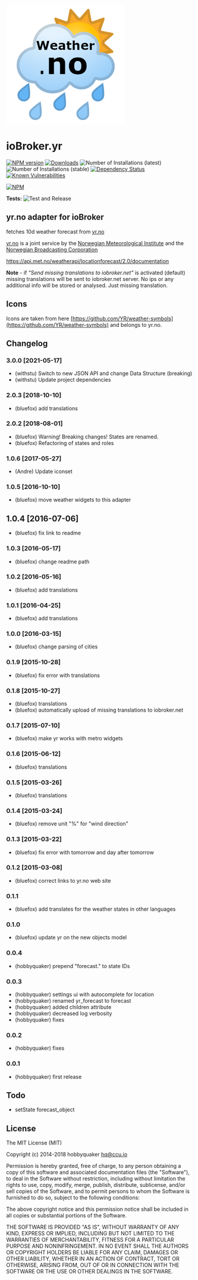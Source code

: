 
![Logo](admin/yr.png)
# ioBroker.yr

[![NPM version](http://img.shields.io/npm/v/iobroker.yr.svg)](https://www.npmjs.com/package/iobroker.yr)
[![Downloads](https://img.shields.io/npm/dm/iobroker.yr.svg)](https://www.npmjs.com/package/iobroker.yr)
![Number of Installations (latest)](http://iobroker.live/badges/yr-installed.svg)
![Number of Installations (stable)](http://iobroker.live/badges/yr-stable.svg)
[![Dependency Status](https://img.shields.io/david/ioBroker/iobroker.yr.svg)](https://david-dm.org/ioBroker/iobroker.yr)
[![Known Vulnerabilities](https://snyk.io/test/github/ioBroker/ioBroker.yr/badge.svg)](https://snyk.io/test/github/ioBroker/ioBroker.yr)

[![NPM](https://nodei.co/npm/iobroker.yr.png?downloads=true)](https://nodei.co/npm/iobroker.yr/)

**Tests:** ![Test and Release](https://github.com/ioBroker/ioBroker.met/workflows/Test%20and%20Release/badge.svg)

## yr.no adapter for ioBroker

fetches 10d weather forecast from [yr.no](yr.no)

[yr.no](yr.no) is a joint service by the [Norwegian Meteorological Institute](met.no) and the [Norwegian Broadcasting Corporation](nrk.no)

https://api.met.no/weatherapi/locationforecast/2.0/documentation

**Note** - if _"Send missing translations to iobroker.net"_ is activated (default) missing translations will be sent to iobroker.net server. No ips or any additional info will be stored or analysed. Just missing translation.

## Icons
Icons are taken from here [https://github.com/YR/weather-symbols](https://github.com/YR/weather-symbols) and belongs to yr.no.

## Changelog

### 3.0.0 [2021-05-17]
* (withstu) Switch to new JSON API and change Data Structure (breaking)
* (withstu) Update project dependencies

### 2.0.3 [2018-10-10]
* (bluefox) add translations

### 2.0.2 [2018-08-01]
* (bluefox) Warning! Breaking changes! States are renamed.
* (bluefox) Refactoring of states and roles

### 1.0.6 [2017-05-27]
* (Andre) Update iconset

### 1.0.5 [2016-10-10]
* (bluefox) move weather widgets to this adapter

## 1.0.4 [2016-07-06]
* (bluefox) fix link to readme

### 1.0.3 [2016-05-17]
* (bluefox) change readme path

### 1.0.2 [2016-05-16]
* (bluefox) add translations

### 1.0.1 [2016-04-25]
* (bluefox) add translations

### 1.0.0 [2016-03-15]
* (bluefox) change parsing of cities

### 0.1.9 [2015-10-28]
* (bluefox) fix error with translations

### 0.1.8 [2015-10-27]
* (bluefox) translations
* (bluefox) automatically upload of missing translations to iobroker.net

### 0.1.7 [2015-07-10]
* (bluefox) make yr works with metro widgets

### 0.1.6 [2015-06-12]
* (bluefox) translations

### 0.1.5 [2015-03-26]
* (bluefox) translations

### 0.1.4 [2015-03-24]
* (bluefox) remove unit "%" for "wind direction"

### 0.1.3 [2015-03-22]
* (bluefox) fix error with tomorrow and day after tomorrow

### 0.1.2 [2015-03-08]
* (bluefox) correct links to yr.no web site

### 0.1.1
* (bluefox) add translates for the weather states in other languages

### 0.1.0
* (bluefox) update yr on the new objects model

### 0.0.4
* (hobbyquaker) prepend "forecast." to state IDs

### 0.0.3
* (hobbyquaker) settings ui with autocomplete for location
* (hobbyquaker) renamed yr_forecast to forecast
* (hobbyquaker) added children attribute
* (hobbyquaker) decreased log verbosity
* (hobbyquaker) fixes

### 0.0.2
* (hobbyquaker) fixes
### 0.0.1
* (hobbyquaker) first release

## Todo
* setState forecast_object

## License
The MIT License (MIT)

Copyright (c) 2014-2018 hobbyquaker <hq@ccu.io>

Permission is hereby granted, free of charge, to any person obtaining a copy
of this software and associated documentation files (the "Software"), to deal
in the Software without restriction, including without limitation the rights
to use, copy, modify, merge, publish, distribute, sublicense, and/or sell
copies of the Software, and to permit persons to whom the Software is
furnished to do so, subject to the following conditions:

The above copyright notice and this permission notice shall be included in all
copies or substantial portions of the Software.

THE SOFTWARE IS PROVIDED "AS IS", WITHOUT WARRANTY OF ANY KIND, EXPRESS OR
IMPLIED, INCLUDING BUT NOT LIMITED TO THE WARRANTIES OF MERCHANTABILITY,
FITNESS FOR A PARTICULAR PURPOSE AND NONINFRINGEMENT. IN NO EVENT SHALL THE
AUTHORS OR COPYRIGHT HOLDERS BE LIABLE FOR ANY CLAIM, DAMAGES OR OTHER
LIABILITY, WHETHER IN AN ACTION OF CONTRACT, TORT OR OTHERWISE, ARISING FROM,
OUT OF OR IN CONNECTION WITH THE SOFTWARE OR THE USE OR OTHER DEALINGS IN THE
SOFTWARE.

